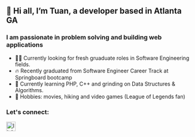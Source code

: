 ## 👋 Hi all, I’m Tuan, a developer based in Atlanta GA


### I am passionate in problem solving and building web applications
- 🕵️‍♂️ Currently looking for fresh gruaduate roles in Software Engineering fields.
- 🔥 Recently graduated from Software Engineer Career Track at Springboard bootcamp 
- 🌱 Currently learning PHP, C++ and grinding on Data Structures & Algorithms.
- 🤗 Hobbies: movies, hiking and video games (League of Legends fan)

### Let's connect:
[<img align="left" width="25px" src="https://img.icons8.com/external-justicon-flat-justicon/64/000000/external-linkedin-social-media-justicon-flat-justicon.png" alt="linkedin profile"/>][linkedin]

<!---
anhtuanle2101/anhtuanle2101 is a ✨ special ✨ repository because its `README.md` (this file) appears on your GitHub profile.
You can click the Preview link to take a look at your changes.
--->

[linkedin]: https://linkedin.com/in/anhtuanle2101
